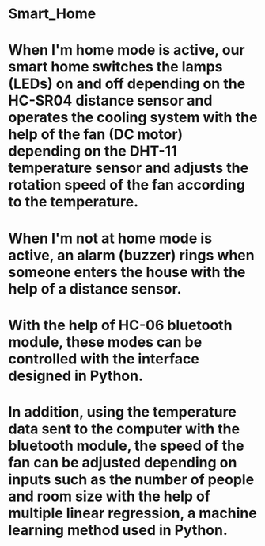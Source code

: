 # Smart_Home
# When I'm home mode is active, our smart home switches the lamps (LEDs) on and off depending on the HC-SR04 distance sensor and operates the cooling system with the help of the fan (DC motor) depending on the DHT-11 temperature sensor and adjusts the rotation speed of the fan according to the temperature. 
# When I'm not at home mode is active, an alarm (buzzer) rings when someone enters the house with the help of a distance sensor. 
# With the help of HC-06 bluetooth module, these modes can be controlled with the interface designed in Python. 
# In addition, using the temperature data sent to the computer with the bluetooth module, the speed of the fan can be adjusted depending on inputs such as the number of people and room size with the help of multiple linear regression, a machine learning method used in Python.
